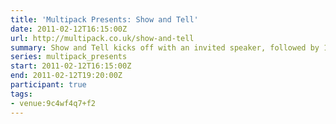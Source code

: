 ```yaml
---
title: 'Multipack Presents: Show and Tell'
date: 2011-02-12T16:15:00Z
url: http://multipack.co.uk/show-and-tell
summary: Show and Tell kicks off with an invited speaker, followed by 10-15 minute slots that are offered to new and seasoned speakers alike, giving anyone the chance to engage with an enthusiastic audience of web and tech enthusiasts.
series: multipack_presents
start: 2011-02-12T16:15:00Z
end: 2011-02-12T19:20:00Z
participant: true
tags:
- venue:9c4wf4q7+f2
---
```

